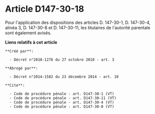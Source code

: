 # Article D147-30-18

Pour l'application des dispositions des articles D. 147-30-1, D. 147-30-4, alinéa 3, D. 147-30-8 et D. 147-30-11, les
titulaires de l'autorité parentale sont également avisés.

**Liens relatifs à cet article**

	**Créé par**:

	  - Décret n°2010-1276 du 27 octobre 2010 - art. 3

	**Abrogé par**:

	  - Décret n°2014-1582 du 23 décembre 2014 - art. 10

	**Cite**:

	  - Code de procédure pénale - art. D147-30-1 (VT)
	  - Code de procédure pénale - art. D147-30-11 (VT)
	  - Code de procédure pénale - art. D147-30-4 (VT)
	  - Code de procédure pénale - art. D147-30-8 (VT)
